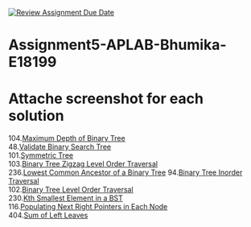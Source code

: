 [![Review Assignment Due Date](https://classroom.github.com/assets/deadline-readme-button-22041afd0340ce965d47ae6ef1cefeee28c7c493a6346c4f15d667ab976d596c.svg)](https://classroom.github.com/a/zJEVTbb3)
# Assignment5-APLAB-Bhumika-E18199
# Attache screenshot for each solution
104.[Maximum Depth of Binary Tree](https://leetcode.com/problems/maximum-depth-of-binary-tree/description/)<br>
48.[Validate Binary Search Tree](https://leetcode.com/problems/validate-binary-search-tree/description/)<br>
101.[Symmetric Tree](https://leetcode.com/problems/symmetric-tree/description/)<br>
103.[Binary Tree Zigzag Level Order Traversal](https://leetcode.com/problems/binary-tree-zigzag-level-order-traversal/description/)<br>
236.[Lowest Common Ancestor of a Binary Tree](https://leetcode.com/problems/lowest-common-ancestor-of-a-binary-tree/description/)
94.[Binary Tree Inorder Traversal](https://leetcode.com/problems/binary-tree-inorder-traversal/description/)<br>
102.[Binary Tree Level Order Traversal](https://leetcode.com/problems/binary-tree-level-order-traversal/description/)<br>
230.[Kth Smallest Element in a BST](https://leetcode.com/problems/kth-smallest-element-in-a-bst/description/)<br>
116.[Populating Next Right Pointers in Each Node](https://leetcode.com/problems/populating-next-right-pointers-in-each-node/description/)<br>
404.[Sum of Left Leaves](https://leetcode.com/problems/sum-of-left-leaves/description/)<br>
